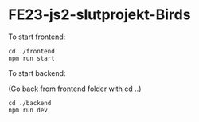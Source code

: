 # FE23-js2-slutprojekt-Birds

To start frontend:

```
cd ./frontend
npm run start

```

To start backend:

(Go back from frontend folder with cd ..)

```
cd ./backend
npm run dev

```
